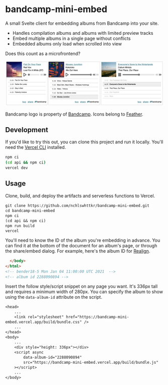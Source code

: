 # bandcamp-mini-embed

A small Svelte client for embedding albums from Bandcamp into your site.

- Handles compilation albums and albums with limited preview tracks
- Embed multiple albums in a single page without conflicts
- Embedded albums only load when scrolled into view

Does this count as a microfrontend?

![Three music players sit side by side - each player shows an album cover, details about the current song, music controls, and a list of tracks](./screenshot.png)

Bandcamp logo is property of [Bandcamp](https://bandcamp.com). Icons belong to [Feather](https://feathericons.com/).

## Development

If you'd like to try this out, you can clone this project and run it locally. You'll need the [Vercel CLI](https://vercel.com/docs/cli) installed.

```sh
npm ci
(cd api && npm ci)
vercel dev
```

## Usage

Clone, build, and deploy the artifacts and serverless functions to Vercel.

```
git clone https://github.com/nchlswhttkr/bandcamp-mini-embed.git
cd bandcamp-mini-embed
npm ci
(cd api && npm ci)
npm run build
vercel
```

You'll need to know the ID of the album you're embedding in advance. You can find it at the bottom of the document for an album's page, or through the share/embed dialog. For example, here's the album ID for [Realign](https://vine.bandcamp.com/album/realign).

```html
  </body>
</html>
<!-- bender18-5 Mon Jan 04 11:00:00 UTC 2021  -->
<!-- album id 2288090894 -->
```

Insert the follow style/script snippet on any page you want. It's 336px tall and requires a minimum width of 280px. You can specify the album to show using the `data-album-id` attribute on the script.

```
<head>
    ...
    <link rel="stylesheet" href="https://bandcamp-mini-embed.vercel.app/build/bundle.css" />
    ...
</head>
<body>
    ...
    <div style="height: 336px"></div>
    <script async
        data-album-id="2288090894"
        src="https://bandcamp-mini-embed.vercel.app/build/bundle.js"
    ></script>
    ...
</body>
```

<!--
TODO
 - https://botany.bandcamp.com/track/fourteen-45-tails
 - Support tracks rather than only albums
 - Handling play suspending (waiting)
 - Document that player doesn't seem to play nice with constructor API
 - Check compatability with audio/source elements, fix console errors
 - Look for guidance on range input accessibility
 - Investigate dynamically generating/linking caption files
 - Error handling if no tracks are streamable
 - Remove/resolve workaround with inconsistent seeking on Firefox
 - Fix keyboard navigation, disabled elements
 - Fix album artwork appearing distorted on Safari (specify img width)
 - Make player icons look nicer in dark mode
 -->
